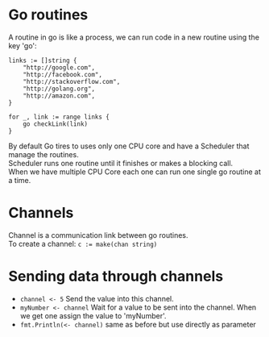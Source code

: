 # Go routines
A routine in go is like a process, we can run code in a new routine using the key 'go':  
```
links := []string {
    "http://google.com",
    "http://facebook.com",
    "http://stackoverflow.com",
    "http://golang.org",
    "http://amazon.com",
}

for _, link := range links {
    go checkLink(link)
}
```

By default Go tires to uses only one CPU core and have a Scheduler that manage the routines.  
Scheduler runs one routine until it finishes or makes a blocking call.  
When we have multiple CPU Core each one can run one single go routine at a time.  
# Channels
Channel is a communication link between go routines.  
To create a channel: `c := make(chan string)`
# Sending data through channels
- `channel <- 5` Send the value into this channel.  
- `myNumber <- channel` Wait for a value to be sent into the channel. When we get one assign the value to 'myNumber'.  
- `fmt.Println(<- channel)` same as before but use directly as parameter
